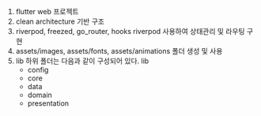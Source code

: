 1. flutter web 프로젝트
2. clean architecture 기반 구조
3. riverpod, freezed, go_router, hooks riverpod 사용하여 상태관리 및 라우팅 구현
4. assets/images, assets/fonts, assets/animations 폴더 생성 및 사용
5. lib 하위 폴더는 다음과 같이 구성되어 있다.
   lib
   - config
   - core
   - data
   - domain
   - presentation
